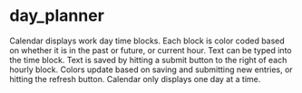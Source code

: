 # day_planner
Calendar displays work day time blocks. Each block is color coded based on whether it is in the past or future, or current hour. Text can be typed into the time block. Text is saved by hitting a submit button to the right of each hourly block. Colors update based on saving and submitting new entries, or hitting the refresh button. Calendar only displays one day at a time.

